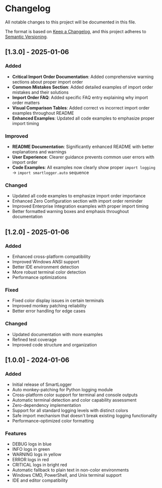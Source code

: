 # Changelog

All notable changes to this project will be documented in this file.

The format is based on [Keep a Changelog](https://keepachangelog.com/en/1.0.0/),
and this project adheres to [Semantic Versioning](https://semver.org/spec/v2.0.0.html).

## [1.3.0] - 2025-01-06

### Added
- **Critical Import Order Documentation**: Added comprehensive warning sections about proper import order
- **Common Mistakes Section**: Added detailed examples of import order mistakes and their solutions
- **Import Order FAQ**: Added specific FAQ entry explaining why import order matters
- **Visual Comparison Tables**: Added correct vs incorrect import order examples throughout README
- **Enhanced Examples**: Updated all code examples to emphasize proper import timing

### Improved
- **README Documentation**: Significantly enhanced README with better explanations and warnings
- **User Experience**: Clearer guidance prevents common user errors with import order
- **Code Examples**: All examples now clearly show proper `import logging` → `import smartlogger.auto` sequence

### Changed
- Updated all code examples to emphasize import order importance
- Enhanced Zero Configuration section with import order reminder
- Improved Enterprise Integration examples with proper import timing
- Better formatted warning boxes and emphasis throughout documentation

## [1.2.0] - 2025-01-06

### Added
- Enhanced cross-platform compatibility
- Improved Windows ANSI support
- Better IDE environment detection
- More robust terminal color detection
- Performance optimizations

### Fixed
- Fixed color display issues in certain terminals
- Improved monkey patching reliability
- Better error handling for edge cases

### Changed
- Updated documentation with more examples
- Refined test coverage
- Improved code structure and organization

## [1.0.0] - 2024-01-06

### Added
- Initial release of SmartLogger
- Auto monkey-patching for Python logging module
- Cross-platform color support for terminal and console outputs
- Automatic terminal detection and color capability assessment
- Zero-dependency implementation
- Support for all standard logging levels with distinct colors
- Safe import mechanism that doesn't break existing logging functionality
- Performance-optimized color formatting

### Features
- DEBUG logs in blue
- INFO logs in green  
- WARNING logs in yellow
- ERROR logs in red
- CRITICAL logs in bright red
- Automatic fallback to plain text in non-color environments
- Windows CMD, PowerShell, and Unix terminal support
- IDE and editor compatibility 